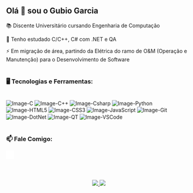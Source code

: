## Olá 👋 sou o Gubio Garcia

📚 Discente Universitário cursando Engenharia de Computação

🔭 Tenho estudado C/C++, C# com .NET e QA

⚡ Em migração de área, partindo da Elétrica do ramo de O&M (Operação e Manutenção) para o Desenvolvimento de Software
</br>
</br>

### 🖥️ Tecnologias e Ferramentas:
<div style="display: inline_block"><br>
  <img align="center" alt="Image-C" height="45" width="55" src="https://cdn.jsdelivr.net/gh/devicons/devicon/icons/c/c-line.svg" />
  <img align="center" alt="Image-C++" height="45" width="55" src="https://cdn.jsdelivr.net/gh/devicons/devicon/icons/cplusplus/cplusplus-line.svg" />
  <img align="center" alt="Image-Csharp" height="45" width="55" src="https://cdn.jsdelivr.net/gh/devicons/devicon/icons/csharp/csharp-line.svg" />
  <img align="center" alt="Image-Python" height="45" width="55" src="https://cdn.jsdelivr.net/gh/devicons/devicon/icons/python/python-original.svg" />
  <img align="center" alt="Image-HTML5" height="40" width="50" src="https://cdn.jsdelivr.net/gh/devicons/devicon/icons/html5/html5-original.svg" />
  <img align="center" alt="Image-CSS3" height="40" width="50" src="https://cdn.jsdelivr.net/gh/devicons/devicon/icons/css3/css3-original.svg" />
  <img align="center" alt="Image-JavaScript" height="40" width="40" src="https://cdn.jsdelivr.net/gh/devicons/devicon/icons/javascript/javascript-original.svg" />
  <img align="center" alt="Image-Git" height="45" width="55" src="https://cdn.jsdelivr.net/gh/devicons/devicon/icons/git/git-original.svg" />
  <img align="center" alt="Image-DotNet" height="45" width="55" src="https://cdn.jsdelivr.net/gh/devicons/devicon/icons/dotnetcore/dotnetcore-original.svg" />   
  <img align="center" alt="Image-QT" height="40" width="60" src="https://img.shields.io/badge/Qt-41CD52?style=for-the-badge&logo=qt&logoColor=white" />
  <img align="center" alt="Image-VSCode" height="40" width="55" src="https://cdn.jsdelivr.net/gh/devicons/devicon/icons/vscode/vscode-original.svg" />
</div>
</br>


### 📫 Fale Comigo:
<!--
<a href="https://www.instagram.com/gubio_gs/" target="_blank"><img align="left" alt="Instagram" width="22px" src="https://github.com/Aakarsh-B/trying-repos/blob/master/insta.svg" />
-->
<a href="https://www.linkedin.com/in/gubio-garcia/" target="_blank"><img align="left" alt="LinkedIn" width="22px" src="https://github.com/Aakarsh-B/trying-repos/blob/master/linkedin.svg" />
</br>
</br>

</br>  
<p align="center">
<a href="https://github.com/GubioGarcia">
  <img height="150em" src="https://github-readme-stats-eight-theta.vercel.app/api?username=GubioGarcia&show_icons=true&theme=algolia&include_all_commits=true&count_private=true"/>
  <img height="150em"src="https://github-readme-stats-eight-theta.vercel.app/api/top-langs/?username=GubioGarcia&layout=compact&langs_count=8&theme=algolia"/>
</a>
</p>
<!-- Sugestões de paineis de Estastiticas do GitHub, ver repositórios <https://github.com/anuraghazra/github-readme-stats> e <https://github.com/jeniblodev/jeniblodev> -->
